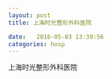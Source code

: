 ```yaml
--- 
layout: post 
title: 上海时光整形外科医院

date:   2016-05-03 13:39:56 
categories: hosp 
--- 
```

   
上海时光整形外科医院
